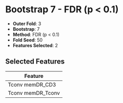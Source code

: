 # Bootstrap 7 - FDR (p < 0.1)

- **Outer Fold**: 3
- **Bootstrap**: 7
- **Method**: FDR (p < 0.1)
- **Fold Seed**: 50
- **Features Selected**: 2

## Selected Features

| Feature |
|---------|
| Tconv memDR_CD3 |
| Tconv memDR_Tconv |
